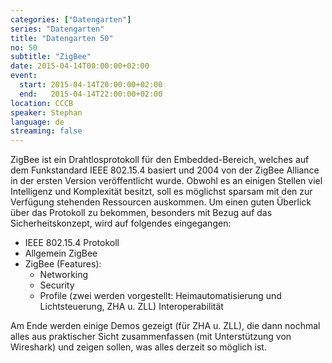 ```yaml
---
categories: ["Datengarten"]
series: "Datengarten"
title: "Datengarten 50"
no: 50
subtitle: "ZigBee"
date: 2015-04-14T00:00:00+02:00
event:
  start: 2015-04-14T20:00:00+02:00
  end:   2015-04-14T22:00:00+02:00
location: CCCB
speaker: Stephan
language: de
streaming: false
---
```


ZigBee ist ein Drahtlosprotokoll für den Embedded-Bereich, welches auf
dem Funkstandard IEEE 802.15.4 basiert und 2004 von der ZigBee Alliance
in der ersten Version veröffentlicht wurde. Obwohl es an einigen Stellen
viel Intelligenz und Komplexität besitzt, soll es möglichst sparsam mit
den zur Verfügung stehenden Ressourcen auskommen. Um einen guten
Überlick über das Protokoll zu bekommen, besonders mit Bezug auf das
Sicherheitskonzept, wird auf folgendes eingegangen:

-   IEEE 802.15.4 Protokoll
-   Allgemein ZigBee
-   ZigBee (Features):
    -   Networking
    -   Security
    -   Profile (zwei werden vorgestellt: Heimautomatisierung und
        Lichtsteuerung, ZHA u. ZLL) Interoperabilität

Am Ende werden einige Demos gezeigt (für ZHA u. ZLL), die dann nochmal
alles aus praktischer Sicht zusammenfassen (mit Unterstützung von
Wireshark) und zeigen sollen, was alles derzeit so möglich ist.
